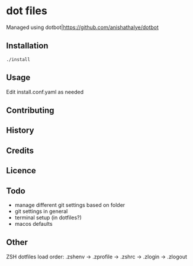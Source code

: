 # dot files
Managed using dotbot|https://github.com/anishathalye/dotbot

## Installation
```
./install
```

## Usage
Edit install.conf.yaml as needed

## Contributing
## History
## Credits
## Licence

## Todo
- manage different git settings based on folder
- git settings in general
- terminal setup (in dotfiles?)
- macos defaults
## Other

ZSH dotfiles load order:
.zshenv → .zprofile → .zshrc → .zlogin → .zlogout
